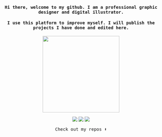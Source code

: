 
<h4 align="center"><samp>Hi there, welcome to my github. I am a professional graphic designer and digital illustrator.</samp></h4>
<h4 align="center"><samp>I use this platform to improve myself. I will publish the projects I have done and edited here.</samp></h4>

<p align="center">
  <img width="250" src="https://camo.githubusercontent.com/32a1c05d689a7b80ec2566e81b9d257ef5854287f65fa14bd82cec278fdf968e/68747470733a2f2f692e696d6775722e636f6d2f383430623050582e676966">
</p>


<p align="center">
<a href= "https://www.behance.net/Whienus"><img src="https://imgur.com/XfOwMU8"/></a>
<a href= "https://twitter.com/whienus"><img src="https://img.icons8.com/material-outlined/32/000000/twitter.png"/></a>
<a href= "https://ko-fi.com/whienus"><img src="https://img.icons8.com/pastel-glyph/32/000000/like--v1.png"/></a>
</p>

<p align="center"><samp>
Check out my repos ⬇️  
  </samp>
</p>

<!-- ![](https://visitor-badge.glitch.me/badge?page_id=ari-hacks.ari-hacks)
 -->
<!--
**ari-hacks/ari-hacks** is a ✨ _special_ ✨ repository because its `README.md` (this file) appears on your GitHub profile.

Here are some ideas to get you started:

- 🔭 I’m currently working on ...
- 🌱 I’m currently learning ...
- 👯 I’m looking to collaborate on ...
- 🤔 I’m looking for help with ...
- 💬 Ask me about ...
- 📫 How to reach me: ...
- 😄 Pronouns: ...
- ⚡ Fun fact: ...
-->
